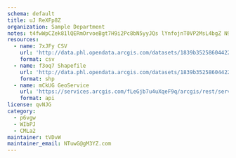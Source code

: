 ```yaml
---
schema: default
title: uJ ReXFp8Z 
organization: Sample Department 
notes: t4fwWpCZek81lQERmOrvoeBgt7H9i2Pc8bN5yyJQs lYnfojnT0VP2MsL4bgZ N9adKKdvu0zj3LJaYGuChXxUEBHSDU3xpIOqXw 
resources:
  - name: 7xJFy CSV
    url: 'http://data.phl.opendata.arcgis.com/datasets/1839b35258604422b0b520cbb668df0d_0.csv'
    format: csv
  - name: f3oq7 Shapefile
    url: 'http://data.phl.opendata.arcgis.com/datasets/1839b35258604422b0b520cbb668df0d_0.zip'
    format: shp
  - name: mCkUG GeoService
    url: 'https://services.arcgis.com/fLeGjb7u4uXqeF9q/arcgis/rest/services/Air_Monitoring_Stations/FeatureServer/0/query'
    format: api
license: qvNJG 
category:
  - p6vgw 
  - WIbPJ 
  - CMLa2 
maintainer: tVDvW  
maintainer_email: NTuwG@gM3YZ.com
---
```

